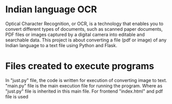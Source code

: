 # Indian language OCR
Optical Character Recognition, or OCR, is a technology that enables you to convert different types of documents, such as scanned paper documents, PDF files or images captured by a digital camera into editable and searchable data.
This project is about converting a file (pdf or image) of any Indian language to a text file using Python and Flask.
# Files created to execute programs
In "just.py" file, the code is written for execution of converting image to text.
"main.py" file is the main execution file for running the program. Where as "just.py" file is inherited in this main file.
For frontend "index.html" and pdf file is used 
